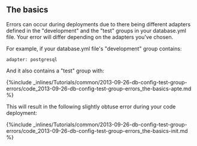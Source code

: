 <!-- usedin: [ _rails/Tutorials/2013-09-26-db-config-test-group-errors.md] -->


## The basics

Errors can occur during deployments due to there being different adapters defined in the "development" and the "test" groups in your database.yml file.
Your error will differ depending on the adapters you've chosen.

For example, if your database.yml file's "development" group contains:

	adapter: postgresql


And it also contains a "test" group with:



{%include _inlines/Tutorials/common/2013-09-26-db-config-test-group-errors/code_2013-09-26-db-config-test-group-errors_the-basics-apte.md %}




This will result in the following slightly obtuse error during your code deployment:



{%include _inlines/Tutorials/common/2013-09-26-db-config-test-group-errors/code_2013-09-26-db-config-test-group-errors_the-basics-init.md %}



